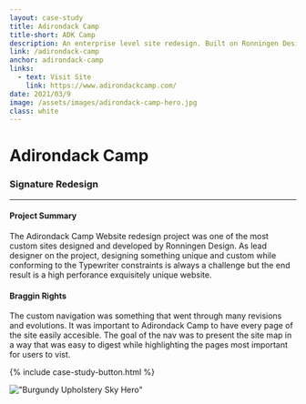 ```yaml
---
layout: case-study
title: Adirondack Camp
title-short: ADK Camp
description: An enterprise level site redesign. Built on Ronningen Desing's Typewriter platform.
link: /adirondack-camp
anchor: adirondack-camp
links:
  - text: Visit Site
    link: https://www.adirondackcamp.com/
date: 2021/03/9
image: /assets/images/adirondack-camp-hero.jpg
class: white
---
```


# Adirondack Camp
### Signature Redesign
---
#### Project Summary
The Adirondack Camp Website redesign project was one of the most custom sites designed and developed by Ronningen Design. As lead designer on the project, designing something unique and custom while conforming to the Typewriter constraints is always a challenge but the end result is a high perforance exquisitely unique website.

#### Braggin Rights
The custom navigation was something that went through many revisions and evolutions. It was important to Adirondack Camp to have every page of the site easily accesible. The goal of the nav was to present the site map in a way that was easy to digest while highlighting the pages most important for users to vist.


{% include case-study-button.html %}

!["Burgundy Upholstery Sky Hero"](/assets/images/adk-site.jpg)


